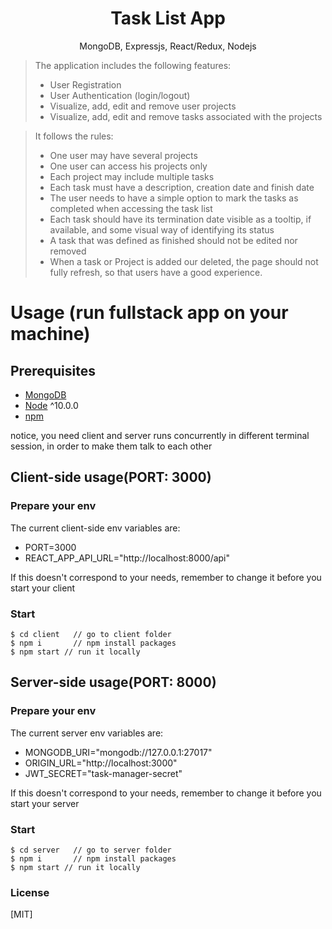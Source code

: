 <h1 align="center">
Task List App
</h1>
<p align="center">
MongoDB, Expressjs, React/Redux, Nodejs
</p>

> The application includes the following features:
> - User Registration
> - User Authentication (login/logout)
> - Visualize, add, edit and remove user projects
> - Visualize, add, edit and remove tasks associated with the projects
>

> It follows the rules:
> - One user may have several projects
> - One user can access his projects only
> - Each project may include multiple tasks
> - Each task must have a description, creation date and finish date
> - The user needs to have a simple option to mark the tasks as completed when accessing the task list
> - Each task should have its termination date visible as a tooltip, if available, and some visual way of identifying
its status
> - A task that was defined as finished should not be edited nor removed
> - When a task or Project is added our deleted, the page should not fully refresh, so that users have a good
experience.

# Usage (run fullstack app on your machine)

## Prerequisites
- [MongoDB](https://gist.github.com/nrollr/9f523ae17ecdbb50311980503409aeb3)
- [Node](https://nodejs.org/en/download/) ^10.0.0
- [npm](https://nodejs.org/en/download/package-manager/)

notice, you need client and server runs concurrently in different terminal session, in order to make them talk to each other

## Client-side usage(PORT: 3000)

### Prepare your env

The current client-side env variables are:

- PORT=3000
- REACT_APP_API_URL="http://localhost:8000/api"

If this doesn't correspond to your needs, remember to change it before you start your client


### Start

```terminal
$ cd client   // go to client folder
$ npm i       // npm install packages
$ npm start // run it locally
```

## Server-side usage(PORT: 8000)

### Prepare your env

The current server env variables are:

- MONGODB_URI="mongodb://127.0.0.1:27017"
- ORIGIN_URL="http://localhost:3000"
- JWT_SECRET="task-manager-secret"

If this doesn't correspond to your needs, remember to change it before you start your server

### Start

```terminal
$ cd server   // go to server folder
$ npm i       // npm install packages
$ npm start // run it locally
```

### License
[MIT]